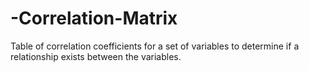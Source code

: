 # -Correlation-Matrix
Table of correlation coefficients for a set of variables to determine if a relationship exists between the variables.
